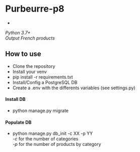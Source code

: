 # Purbeurre-p8
-
*Python 3.7+*  
*Output French products*

## How to use
- Clone the repository
- Install your venv
- pip install -r requirements.txt
- Install/Config a PostgreSQL DB
- Create a .env with the differents variables (see settings.py)
#### Install DB
- python manage.py migrate
#### Populate DB
- python manage.py db_init -c XX -p YY  
*-c* for the number of categories  
*-p* for the number of products by category

